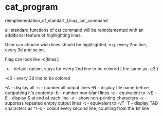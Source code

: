 # cat_program
reimplementation_of_standart_Linux_cat_command

all standard functions of cat command will be reimplemented with
an additional feature of highlighting lines.

User can choose wich lines should be hightlighted, e.g.
every 2nd line, every 3d and so on. 

Flag can look like -c[lines]: 

-c - default option, stays for every 2nd line to be colored ( the same as -c2 )

-c3 - every 3d line to be colored
	
-A - display all
-n - number all output lines
-N - display file name before outtputting it's contents
-b - number non-blanl lines
-e - equivalent to -vE
-E - display $ at end of each line
-v - show non-printing characters
-s - suppress repeated empty output lines
-t - equivalent to -vT
-T - display TAB characters as ^I
-c - colout every second line, counting from the 1st line
